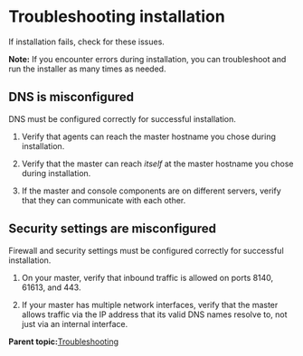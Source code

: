 # Troubleshooting installation

If installation fails, check for these issues.

**Note:** If you encounter errors during installation, you can troubleshoot and run the installer as many times as needed.

## DNS is misconfigured

DNS must be configured correctly for successful installation.

1.  Verify that agents can reach the master hostname you chose during installation.

2.  Verify that the master can reach *itself* at the master hostname you chose during installation.

3.  If the master and console components are on different servers, verify that they can communicate with each other.


## Security settings are misconfigured

Firewall and security settings must be configured correctly for successful installation.

1.  On your master, verify that inbound traffic is allowed on ports 8140, 61613, and 443.

2.  If your master has multiple network interfaces, verify that the master allows traffic via the IP address that its valid DNS names resolve to, not just via an internal interface.


**Parent topic:**[Troubleshooting](troubleshooting.md)

